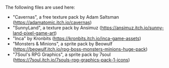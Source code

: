 The following files are used here:

 - "Cavernas", a free texture pack by Adam Saltsman (https://adamatomic.itch.io/cavernas)
 - "SunnyLand", a texture pack by Ansimuz (https://ansimuz.itch.io/sunny-land-pixel-game-art)
 - "Inca" by Kronbits (https://kronbits.itch.io/inca-game-assets)
  - "Monsters & Minions", a sprite pack by Beowulf (https://beowulf.itch.io/rpg-boss-monsters-minions-huge-pack)
 - "7Soul's RPG Graphics", a sprite pack by 7soul (https://7soul.itch.io/7souls-rpg-graphics-pack-1-icons)
